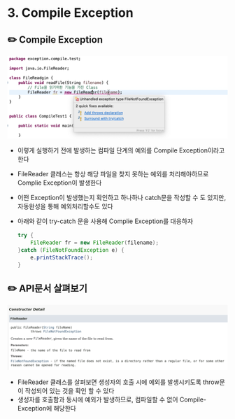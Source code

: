 # 3. Compile Exception


## ✏️  Compile Exception

![image](img/03-2.png)

- 이렇게 실행하기 전에 발생하는 컴파일 단계의 예외를 Compile Exception이라고 한다
- FileReader 클래스는 항상 해당 파일을 찾지 못하는 예외를 처리해야하므로 Complie Exception이 발생한다
- 어떤 Exception이 발생했는지 확인하고 하나하나 catch문을 작성할 수 도 있지만, 자동완성을 통해 예외처리할수도 있다
- 아래와 같이 try-catch 문을 사용해 Complie Exception를 대응하자
    
    ```java
    try {
    	FileReader fr = new FileReader(filename);
    }catch (FileNotFoundException e) {
    	e.printStackTrace();
    }
    ```
    

## ✏️  API문서 살펴보기

![image](img/03-3.png)

- FileReader 클래스를 살펴보면 생성자의 호출 시에 예외를 발생시키도록 throw문이 작성되어 있는 것을 확인 할 수 있다
- 생성자를 호출함과 동시에 예외가 발생하므로, 컴파일할 수 없어 Compile-Exception에 해당한다